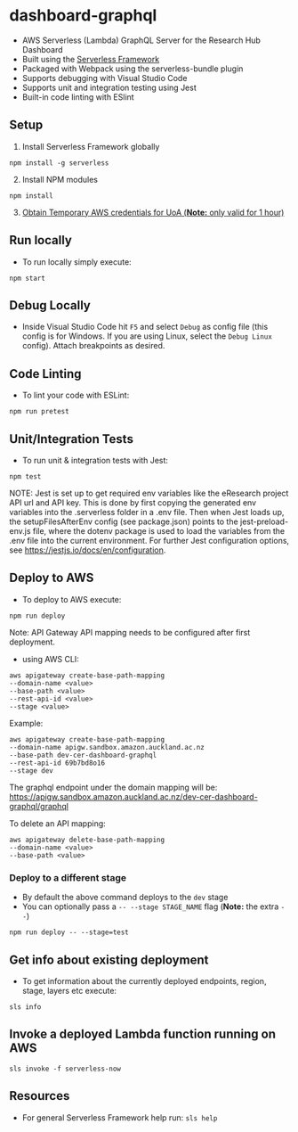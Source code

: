 # dashboard-graphql
* AWS Serverless (Lambda) GraphQL Server for the Research Hub Dashboard
* Built using the [Serverless Framework](https://serverless.com/)
* Packaged with Webpack using the serverless-bundle plugin
* Supports debugging with Visual Studio Code
* Supports unit and integration testing using Jest
* Built-in code linting with ESlint

## Setup

1. Install Serverless Framework globally
```
npm install -g serverless
```

2. Install NPM modules
```
npm install
```

3. [Obtain Temporary AWS credentials for UoA (**Note:** only valid for 1 hour)](https://wiki.auckland.ac.nz/pages/viewpage.action?spaceKey=UC&title=AWS+Temporary+Credentials+for+CLI)

## Run locally
* To run locally simply execute:
```
npm start
```

## Debug Locally
* Inside Visual Studio Code hit `F5` and select `Debug` as config file (this config is for Windows. If you are using Linux, select the `Debug Linux` config). Attach breakpoints as desired.

## Code Linting
* To lint your code with ESLint:
```
npm run pretest
```

## Unit/Integration Tests
* To run unit & integration tests with Jest:
```
npm test
```
NOTE: Jest is set up to get required env variables like the eResearch project API url and API key. This is done by first copying the generated env variables into the .serverless folder in a .env file. Then when Jest loads up, the setupFilesAfterEnv config (see package.json) points to the jest-preload-env.js file, where the dotenv package is used to load the variables from the .env file into the current environment. For further Jest configuration options, see https://jestjs.io/docs/en/configuration.

## Deploy to AWS
* To deploy to AWS execute:
```
npm run deploy
```
Note: API Gateway API mapping needs to be configured after first deployment.
- using AWS CLI:
```
aws apigateway create-base-path-mapping
--domain-name <value>
--base-path <value>
--rest-api-id <value>
--stage <value>
```
Example:
```
aws apigateway create-base-path-mapping
--domain-name apigw.sandbox.amazon.auckland.ac.nz
--base-path dev-cer-dashboard-graphql
--rest-api-id 69b7bd8o16
--stage dev
```
The graphql endpoint under the domain mapping will be:
https://apigw.sandbox.amazon.auckland.ac.nz/dev-cer-dashboard-graphql/graphql

To delete an API mapping:
```
aws apigateway delete-base-path-mapping
--domain-name <value>
--base-path <value>
```

### Deploy to a different stage
* By default the above command deploys to the `dev` stage
* You can optionally pass a `-- --stage STAGE_NAME` flag (**Note:** the extra `--`)
```
npm run deploy -- --stage=test
```

## Get info about existing deployment
* To get information about the currently deployed endpoints, region, stage, layers etc execute:
```
sls info
```

## Invoke a deployed Lambda function running on AWS
```
sls invoke -f serverless-now
```

## Resources
* For general Serverless Framework help run: `sls help`